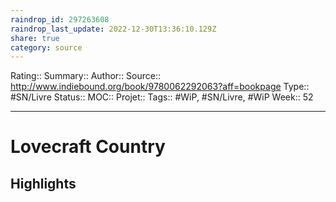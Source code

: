 ```yaml
---
raindrop_id: 297263608
raindrop_last_update: 2022-12-30T13:36:10.129Z
share: true
category: source
---
```


Rating::
Summary:: 
Author::
Source:: http://www.indiebound.org/book/9780062292063?aff=bookpage
Type:: #SN/Livre 
Status:: 
MOC::
Projet:: 
Tags:: #WiP, #SN/Livre, #WiP
Week:: 52

***
# Lovecraft Country



## Highlights

